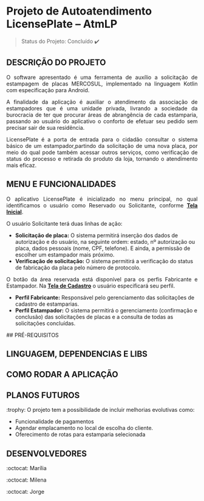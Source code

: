 # Projeto de Autoatendimento LicensePlate – AtmLP  
> Status do Projeto: Concluído :heavy_check_mark:

## DESCRIÇÃO DO PROJETO
<p align="justify"> O software apresentado é uma ferramenta de auxílio a solicitação de estampagem de placas MERCOSUL, implementado na linguagem Kotlin com especificação para Android. </p>

<p align="justify"> A finalidade da aplicação é auxiliar o atendimento da associação de estampadores que é uma unidade privada, livrando a sociedade da burocracia de ter que procurar áreas de abrangência de cada estamparia, passando ao usuário do aplicativo o conforto de efetuar seu pedido sem precisar sair de sua residência. </p>

<p align="justify">  LicensePlate é a porta de entrada para o cidadão consultar o sistema básico de um estampador,partindo da solicitação de uma nova placa, por meio do qual pode também acessar outros serviços, como verificação de status do processo e retirada do produto da loja, tornando o atendimento mais eficaz. </p>

## MENU E FUNCIONALIDADES
<p align="justify"> O aplicativo LicensePlate é inicializado no menu principal, no qual identificamos o usuário como Reservado ou Solicitante, conforme <b><a href="https://user-images.githubusercontent.com/48803004/84092356-7dab7580-a9cd-11ea-8a00-e95aa38d0160.png">Tela Inicial<a></b>.  </p>
<p align="justify">O usuário Solicitante terá duas linhas de ação:</p>
<ul>
    <li><b>Solicitação de placa:</b> O sistema permitirá inserção dos dados de autorização e do usuário, na seguinte ordem: estado, nº autorização ou placa, dados pessoais (nome, CPF, telefone). E ainda, a permissão de escolher um estampador mais próximo.</li>
    <li><b>Verificação de solicitação:</b> O sistema permitirá a verificação do status de fabricação da placa pelo número de protocolo.</li>
</ul>  

<p align="justify">O botão da área reservada está disponível para os perfis Fabricante e Estampador. Na <b><a href="https://user-images.githubusercontent.com/48803004/84093070-961c8f80-a9cf-11ea-895f-4dd55bda52d4.png">Tela de Cadastro</a></b> o usuário especificará seu perfil.</p>
<ul>
    <li><b>Perfil Fabricante:</b> Responsável pelo gerenciamento das solicitações de cadastro de estamparias.</li>
    <li><b>Perfil Estampador:</b> O sistema permitirá o gerenciamento (confirmação e conclusão) das solicitações de placas e a consulta de todas as solicitações concluídas.</li>
</ul> 
## PRÉ-REQUISITOS

## LINGUAGEM, DEPENDENCIAS E LIBS 

## COMO RODAR A APLICAÇÃO 

## PLANOS FUTUROS 
<p align="justify"> :trophy: O projeto tem a possibilidade de incluir melhorias evolutivas como:</p>
<ul>
    <li>Funcionalidade de pagamentos</li>
    <li>Agendar emplacamento no local de escolha do cliente.</li>
    <li>Oferecimento de rotas para estamparia selecionada</li>
</ul>  

## DESENVOLVEDORES
<p align="justify"> :octocat: Marília </p>
<p align="justify"> :octocat: Milena </p>
<p align="justify"> :octocat: Jorge </p>

